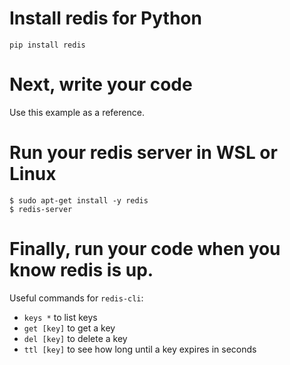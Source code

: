 # Install redis for Python
`pip install redis`

# Next, write your code
Use this example as a reference.

# Run your redis server in WSL or Linux
```
$ sudo apt-get install -y redis
$ redis-server
```

# Finally, run your code when you know redis is up.
Useful commands for `redis-cli`:
- `keys *` to list keys
- `get [key]` to get a key
- `del [key]` to delete a key
- `ttl [key]` to see how long until a key expires in seconds